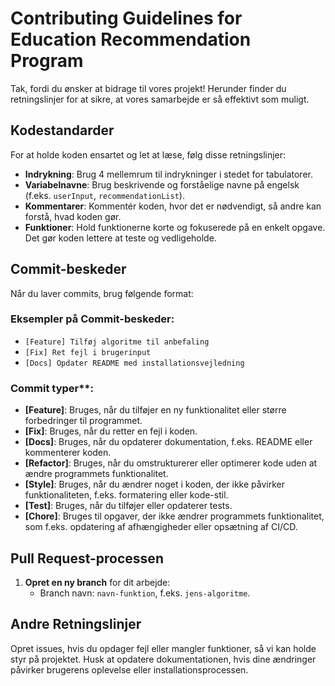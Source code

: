 # Contributing Guidelines for Education Recommendation Program

Tak, fordi du ønsker at bidrage til vores projekt! Herunder finder du retningslinjer for at sikre, at vores samarbejde er så effektivt som muligt.

## Kodestandarder

For at holde koden ensartet og let at læse, følg disse retningslinjer:

- **Indrykning**: Brug 4 mellemrum til indrykninger i stedet for tabulatorer.
- **Variabelnavne**: Brug beskrivende og forståelige navne på engelsk (f.eks. `userInput`, `recommendationList`).
- **Kommentarer**: Kommentér koden, hvor det er nødvendigt, så andre kan forstå, hvad koden gør.
- **Funktioner**: Hold funktionerne korte og fokuserede på en enkelt opgave. Det gør koden lettere at teste og vedligeholde.

## Commit-beskeder

Når du laver commits, brug følgende format:

### Eksempler på Commit-beskeder:

- `[Feature] Tilføj algoritme til anbefaling`
- `[Fix] Ret fejl i brugerinput`
- `[Docs] Opdater README med installationsvejledning`

### Commit typer**:
- **[Feature]**: Bruges, når du tilføjer en ny funktionalitet eller større forbedringer til programmet.
- **[Fix]**: Bruges, når du retter en fejl i koden.
- **[Docs]**: Bruges, når du opdaterer dokumentation, f.eks. README eller kommenterer koden.
- **[Refactor]**: Bruges, når du omstrukturerer eller optimerer kode uden at ændre programmets funktionalitet.
- **[Style]**: Bruges, når du ændrer noget i koden, der ikke påvirker funktionaliteten, f.eks. formatering eller kode-stil.
- **[Test]**: Bruges, når du tilføjer eller opdaterer tests.
- **[Chore]**: Bruges til opgaver, der ikke ændrer programmets funktionalitet, som f.eks. opdatering af afhængigheder eller opsætning af CI/CD.

## Pull Request-processen

1. **Opret en ny branch** for dit arbejde:
   - Branch navn: `navn-funktion`, f.eks. `jens-algoritme`.
   

## Andre Retningslinjer
Opret issues, hvis du opdager fejl eller mangler funktioner, så vi kan holde styr på projektet.
Husk at opdatere dokumentationen, hvis dine ændringer påvirker brugerens oplevelse eller installationsprocessen.



